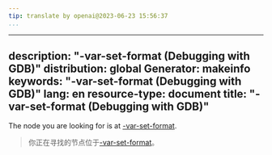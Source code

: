 ```yaml
---
tip: translate by openai@2023-06-23 15:56:37
...
```

---
description: "-var-set-format (Debugging with GDB)"
distribution: global
Generator: makeinfo
keywords: "-var-set-format (Debugging with GDB)"
lang: en
resource-type: document
title: "-var-set-format (Debugging with GDB)"
---------------------------------------------

The node you are looking for is at [-var-set-format](GDB_002fMI-Variable-Objects.html#g_t_002dvar_002dset_002dformat).

> 你正在寻找的节点位于[-var-set-format](GDB_002fMI-Variable-Objects.html#g_t_002dvar_002dset_002dformat)。
